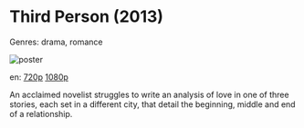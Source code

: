 # Third Person (2013)

Genres: drama, romance

![poster](http://image.tmdb.org/t/p/w500/oC4kDRHQIhK0YwN78VelIaj0732.jpg)

en:
  [720p](magnet:?xt=urn:btih:CD010216F7AD3792BA4CB59AB40946E57329D3A7&tr=udp://glotorrents.pw:6969/announce&tr=udp://tracker.opentrackr.org:1337/announce&tr=udp://torrent.gresille.org:80/announce&tr=udp://tracker.openbittorrent.com:80&tr=udp://tracker.coppersurfer.tk:6969&tr=udp://tracker.leechers-paradise.org:6969&tr=udp://p4p.arenabg.ch:1337&tr=udp://tracker.internetwarriors.net:1337)
  [1080p](magnet:?xt=urn:btih:4BE42CC9FEAC5B2D103D358D8ACE1CA95ACC77C0&tr=udp://glotorrents.pw:6969/announce&tr=udp://tracker.opentrackr.org:1337/announce&tr=udp://torrent.gresille.org:80/announce&tr=udp://tracker.openbittorrent.com:80&tr=udp://tracker.coppersurfer.tk:6969&tr=udp://tracker.leechers-paradise.org:6969&tr=udp://p4p.arenabg.ch:1337&tr=udp://tracker.internetwarriors.net:1337)
  


An acclaimed novelist struggles to write an analysis of love in one of three stories, each set in a different city, that detail the beginning, middle and end of a relationship.